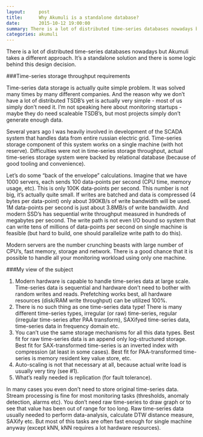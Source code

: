 ```yaml
---
layout:     post
title:      Why Akumuli is a standalone database?
date:       2015-10-12 19:00:00
summary: There is a lot of distributed time-series databases nowadays but Akumuli takes a different approach. It’s a standalone solution and there is some logic behind this design decision.
categories: akumuli
---
```

There is a lot of distributed time-series databases nowadays but Akumuli takes a different approach. It’s a standalone solution and there is some logic behind this design decision.

###Time-series storage throughput requirements

Time-series data storage is actually quite simple problem. It was solved many times by many different companies. And the reason why we don’t have a lot of distributed TSDB’s yet is actually very simple - most of us simply don’t need it. I’m not speaking here about monitoring startups - maybe they do need scaleable TSDB’s, but most projects simply don’t generate enough data. 

Several years ago I was heavily involved in development of the SCADA system that handles data from entire russian electric grid. Time-series storage component of this system works on a single machine (with hot reserve). Difficulties were not in time-series storage throughput, actual time-series storage system were backed by relational database (because of good tooling and convenience).

Let’s do some “back of the envelope” calculations. Imagine that we have 1000 servers, each sends 100 data-points per second (CPU time, memory usage, etc). This is only 100K data-points per second. This number is not big, it’s actually quite small. If writes are batched and data is compressed (4 bytes per data-point) only about 390KB/s of write bandwidth will be used. 1M data-points per second is just about 3.8MB/s of write bandwidth. And modern SSD’s has sequential write throughput measured in hundreds of megabytes per second. The write path is not even I/O bound so system that can write tens of millions of data-points per second on single machine is feasible (but hard to build, one should parallelize write path to do this).

Modern servers are the number crunching beasts with large number of CPU’s, fast memory, storage and network. There is a good chance that it is possible to handle all your monitoring workload using only one machine.

###My view of the subject

1. Modern hardware is capable to handle time-series data at large scale. Time-series data is sequential and hardware don’t need to bother with random writes and reads. Prefetching works best, all hardware resources (disk/RAM write throughput) can be utilized 100%.
2. There is no such thing as one time-series data type! There is many different time-series types, irregular (or raw) time-series, regular (irregular time-series after PAA transform), SAXifyed time-series data, time-series data in frequency domain etc. 
3. You can’t use the same storage mechanisms for all this data types. Best fit for raw time-series data is an append only log-structured storage. Best fit for SAX-transformed time-series is an inverted index with compression (at least in some cases). Best fit for PAA-transformed time-series is memory resident key value store, etc.
4. Auto-scaling is not that necessary at all, because actual write load is usually very tiny (see #1).
5. What’s really needed is replication (for fault tolerance).

In many cases you even don’t need to store original time-series data. Stream processing is fine for most monitoring tasks (thresholds, anomaly detection, alarms etc). You don’t need raw time-series to draw graph or to see that value has been out of range for too long. Raw time-series data usually needed to perform data-analysis, calculate DTW distance measure, SAXify etc. But most of this tasks are often fast enough for single machine anyway (except kNN, kNN requires a lot hardware resources).

